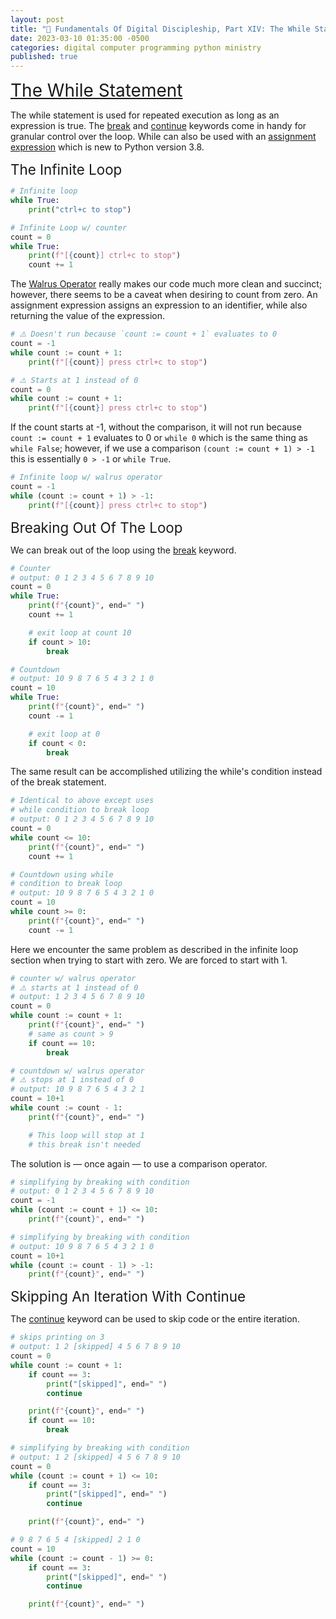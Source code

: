 ```yaml
---
layout: post
title: "🔁 Fundamentals Of Digital Discipleship, Part XIV: The While Statement"
date: 2023-03-10 01:35:00 -0500
categories: digital computer programming python ministry
published: true
---
```


<!-- <span style="font-style:Italic;font-size:32px;">Chapter Header</span>

<span style="font-style:Italic;font-size:24px;">Sub Chapter Header</span> -->

<a href="https://docs.python.org/3/reference/compound_stmts.html#the-while-statement" style="font-weight:italic;font-size:2em;">The While Statement</a>

The while statement is used for repeated execution as long as an expression is true. The [break](https://docs.python.org/3/reference/simple_stmts.html#break) and [continue](https://docs.python.org/3/reference/simple_stmts.html#continue) keywords come in handy for granular control over the loop. While can also be used with an [assignment expression](https://docs.python.org/3/reference/expressions.html#assignment-expressions) which is new to Python version 3.8.

<span style="font-size:1.6em;">The Infinite Loop</span>

```py
# Infinite loop
while True:
    print("ctrl+c to stop")

# Infinite Loop w/ counter
count = 0
while True:
    print(f"[{count}] ctrl+c to stop")
    count += 1
```

The [Walrus Operator](https://docs.python.org/3/reference/expressions.html#assignment-expressions) really makes our code much more clean and succinct; however, there seems to be a caveat when desiring to count from zero. An assignment expression assigns an expression to an identifier, while also returning the value of the expression. 

```py
# ⚠️ Doesn't run because `count := count + 1` evaluates to 0
count = -1
while count := count + 1:
    print(f"[{count}] press ctrl+c to stop")

# ⚠️ Starts at 1 instead of 0
count = 0
while count := count + 1:
    print(f"[{count}] press ctrl+c to stop")
```

<!-- If the value returned by that expression happens to be 0 in the condition of a while loop that evaluates to false and therefore prevents the loop beginning at 0.

The work around is to compare the value zero, which is returned by that expression, in order to change the 0 into something that evaluates to True. For instance 0 evaluates to False... and `0 > -1` evaluates to True. -->

If the count starts at -1, without the comparison, it will not run because `count := count + 1` evaluates to 0 or `while 0` which is the same thing as `while False`; however, if we use a comparison `(count := count + 1) > -1` this is essentially `0 > -1` or `while True`.

```py
# Infinite loop w/ walrus operator
count = -1
while (count := count + 1) > -1:
    print(f"[{count}] press ctrl+c to stop")
```

<span style="font-size:1.6em;">Breaking Out Of The Loop</span>

We can break out of the loop using the [break](https://docs.python.org/3/reference/simple_stmts.html#break) keyword.

```py
# Counter
# output: 0 1 2 3 4 5 6 7 8 9 10
count = 0
while True:
    print(f"{count}", end=" ")
    count += 1

    # exit loop at count 10
    if count > 10:
        break

# Countdown
# output: 10 9 8 7 6 5 4 3 2 1 0
count = 10
while True:
    print(f"{count}", end=" ")
    count -= 1

    # exit loop at 0
    if count < 0:
        break
```

The same result can be accomplished utilizing the while's condition instead of the break statement.

```py
# Identical to above except uses
# while condition to break loop
# output: 0 1 2 3 4 5 6 7 8 9 10
count = 0
while count <= 10:
    print(f"{count}", end=" ")
    count += 1

# Countdown using while
# condition to break loop
# output: 10 9 8 7 6 5 4 3 2 1 0
count = 10
while count >= 0:
    print(f"{count}", end=" ")
    count -= 1
```

Here we encounter the same problem as described in the infinite loop section when trying to start with zero. We are forced to start with 1.

```py
# counter w/ walrus operator
# ⚠️ starts at 1 instead of 0
# output: 1 2 3 4 5 6 7 8 9 10
count = 0
while count := count + 1:
    print(f"{count}", end=" ")
    # same as count > 9
    if count == 10:
        break

# countdown w/ walrus operator
# ⚠️ stops at 1 instead of 0
# output: 10 9 8 7 6 5 4 3 2 1 
count = 10+1
while count := count - 1:
    print(f"{count}", end=" ")

    # This loop will stop at 1
    # this break isn't needed
```

The solution is &mdash; once again &mdash; to use a comparison operator.

```py
# simplifying by breaking with condition
# output: 0 1 2 3 4 5 6 7 8 9 10
count = -1
while (count := count + 1) <= 10:
    print(f"{count}", end=" ")

# simplifying by breaking with condition
# output: 10 9 8 7 6 5 4 3 2 1 0
count = 10+1
while (count := count - 1) > -1:
    print(f"{count}", end=" ")
```

<span style="font-size:1.6em;">Skipping An Iteration With Continue</span>

The [continue](https://docs.python.org/3/reference/simple_stmts.html#continue) keyword can be used to skip code or the entire iteration.

```py
# skips printing on 3
# output: 1 2 [skipped] 4 5 6 7 8 9 10
count = 0
while count := count + 1:
    if count == 3:
        print("[skipped]", end=" ")
        continue

    print(f"{count}", end=" ")
    if count == 10:
        break

# simplifying by breaking with condition
# output: 1 2 [skipped] 4 5 6 7 8 9 10
count = 0
while (count := count + 1) <= 10:
    if count == 3:
        print("[skipped]", end=" ")
        continue

    print(f"{count}", end=" ")

# 9 8 7 6 5 4 [skipped] 2 1 0 
count = 10
while (count := count - 1) >= 0:
    if count == 3:
        print("[skipped]", end=" ")
        continue

    print(f"{count}", end=" ")
```

<!-- ```py
# While loop w/ flag
flag = True
while flag:
    choice = input("y/n: ")
    if choice == "n":
        print("exiting loop")
        flag = False

# While loop w/ break
while True:
    choice = input("y/n: ")
    if choice == "n":
        print("exiting loop")
        break
``` -->

<!-- - flag
- walrus

- lists, tuples, ranges
- sets
- dictionaries


```py

# Infinite loop w/ continue
# skips printing on 3
count = 0
while count := count + 1:
    if count == 3:
        continue

    print(f"[{count}] press ctrl+c to stop")
    if count > 9:
        break

# The first run will countdown from 10 ... to 1
x = 10 + 1
while x := x - 1:
    print(x)

# However if you tried the loop again it would go negative
# to prevent this you can compare the current value to
# see if it is greater than zero, if not the condition
# will be false and it will not countdown negatively
while (x := x - 1) > 0:
    print(x)

# To restart the count, remember to reassign 10+1 to x
x = 10 + 1
while (x := x - 1) > 0:
    if x != 1:
        print(x, end=", ")
    else:
        print(x)

# One-liner if statement
x = 10 + 1
while (x := x - 1) > 0:
    print(x, end=", ") if x != 1 else print(x)

# Alternatively
x = 10 + 1
while (x := x - 1) > 0:
    print(f"{x}, " if x != 1 else f"{x}\n", end="")
``` -->

<!-- <a href="https://docs.python.org/3/reference/compound_stmts.html#the-for-statement" style="font-weight:italic;font-size:21px;">The For Statement</a>

The majority of the time, the for loop statement is more frequently used. Especially if infinite loops are not needed. For loops are very often used with the [range](https://docs.python.org/3/library/stdtypes.html?highlight=range#ranges) built-in.

```py
for i in range(1, 10+1):
    print(i, end=" ")

# this while loop is the same as ...
c = 0
while (c := c + 1) <= 10:
    print(f"{c}, " if c != 10 else f"{c}\n", end="")

# ... this for loop
for i in range(1, 10+1):
    print(f"{i}, " if i != 10 else f"{i}\n", end="")

# counting down can be achieved like so
x = 10 + 1
while (x := x - 1) > 0:
    print(f"{x}, " if x != 1 else f"{x}\n", end="")

# the equivalent using the for loop is as follows
for i in range(10, 0, -1):
    print(f"{i}, " if i != 1 else f"{i}\n", end="")
``` -->


<script>
    var refTagger = {
        settings: {
            bibleVersion: 'ESV'
        }
    }; 

    (function(d, t) {
        var n=d.querySelector('[nonce]');
        refTagger.settings.nonce = n && (n.nonce||n.getAttribute('nonce'));
        var g = d.createElement(t), s = d.getElementsByTagName(t)[0];
        g.src = 'https://api.reftagger.com/v2/RefTagger.js';
        g.nonce = refTagger.settings.nonce;
        s.parentNode.insertBefore(g, s);
    }(document, 'script'));
</script>